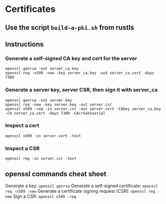 # Certificates

## Use the script `build-a-pki.sh` from rustls

## Instructions

### Generate a self-signed CA key and cert for the server

```
openssl genrsa -out server_ca.key
openssl req -x509 -new -key server_ca.key -out server_ca.cert -days 7300
```

### Generate a server key, server CSR, then sign it with server_ca
```
openssl genrsa -out server.key
openssl req -new -key server.key -out server.csr
openssl x509 -req -in server.csr -out server.cert -CAkey server_ca.key -CA server_ca.cert -days 7300 -CAcreateserial
```

### Inspect a cert
```
openssl x509 -in server.cert -text
```

### Inspect a CSR
```
openssl req -in server.csr -text
```

## openssl commands cheat sheet

Generate a key: `openssl genrsa`
Generate a self-signed certificate: `openssl req -x509 -new`
Generate a certificate signing request (CSR): `openssl req -new`
Sign a CSR: `openssl x509 -req`
